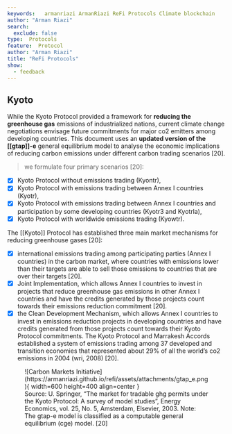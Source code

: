 ```yaml
---
keywords:   armanriazi ArmanRiazi ReFi Protocols Climate blockchain
author: "Arman Riazi"
search:
  exclude: false
type:  Protocols
feature:  Protocol
author: "Arman Riazi"
title: "ReFi Protocols"
show:
  - feedback
---
```


## Kyoto

While the Kyoto Protocol provided a framework for **reducing the greenhouse gas** emissions of industrialized nations, current climate change negotiations envisage future commitments for major co2 emitters among developing countries. This document uses an **updated version of the [[gtap]]-e** general equilibrium model to analyse the economic implications of reducing carbon emissions under different carbon trading scenarios [20].

> we formulate four primary scenarios [20]:

- [x] Kyoto Protocol without emissions trading (Kyontr),
- [x] Kyoto Protocol with emissions trading between Annex I countries (Kyotr),
- [x] Kyoto Protocol with emissions trading between Annex I countries and participation by some developing countries (Kyotr3 and Kyotrla),
- [x] Kyoto Protocol with worldwide emissions trading (Kyowtr).

The [[Kyoto]] Protocol has established three main market mechanisms for reducing greenhouse gases [20]:

- [x] international emissions trading among participating parties (Annex I countries) in the carbon market, where countries with emissions lower than their targets are able to sell those emissions to countries that are over their targets [20].
- [x] Joint Implementation, which allows Annex I countries to invest in projects that reduce greenhouse gas emissions in other Annex I countries and have the credits generated by those projects count towards their emissions reduction commitment [20].
- [x] the Clean Development Mechanism, which allows Annex I countries to invest in emissions reduction projects in developing countries and have credits generated from those projects count towards their Kyoto Protocol commitments. The Kyoto Protocol and Marrakesh Accords established a system of emissions trading among 37 developed and transition economies that represented about 29% of all the world’s co2 emissions in 2004 (wri, 2008) [20].

<figure markdown>
![Carbon Markets Initiative](https://armanriazi.github.io/refi/assets/attachments/gtap_e.png){ width=600 height=400 align=center }
<figcaption>Source: U. Springer, “The market for tradable ghg permits under the Kyoto Protocol: A survey of model studies”, Energy Economics, vol.
25, No. 5, Amsterdam, Elsevier, 2003. Note: The gtap-e model is classified as a computable general equilibrium (cge) model. [20]</figcaption>
</figure>